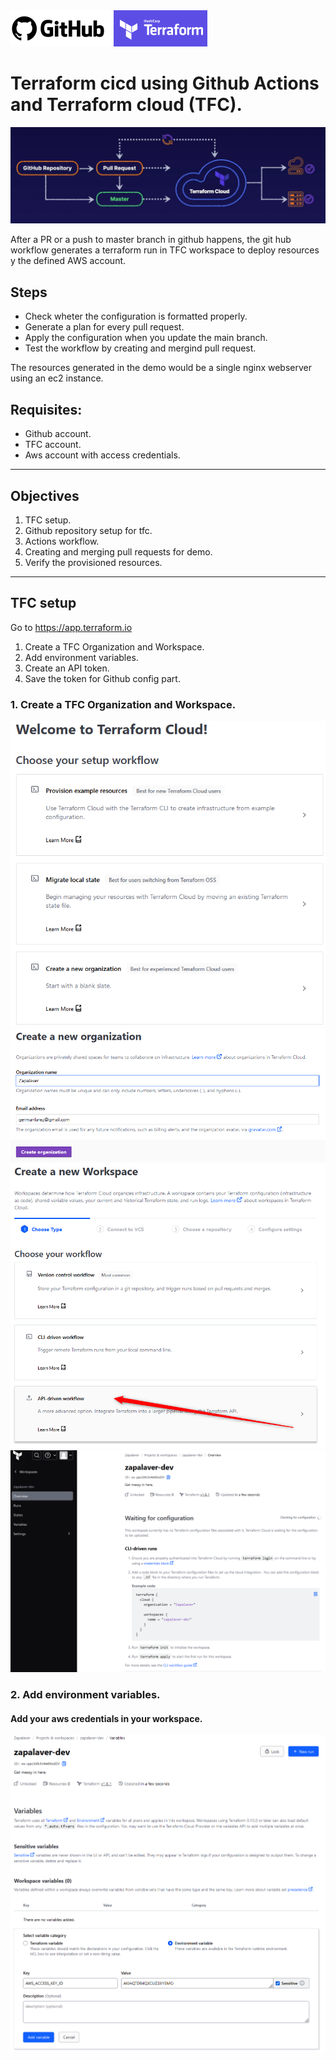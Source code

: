 <img src="images\github-tf-logos.png" alt="gh_logo" />

# Terraform cicd using Github Actions and Terraform cloud (TFC).

![workflow](images\workflow.png)

After a PR or a push to master branch in github happens, the git hub workflow generates a terraform run in TFC workspace to deploy resources y the defined AWS account.

## Steps

- Check wheter the configuration is formatted properly.
- Generate a plan for every pull request.
- Apply the configuration when you update the main branch.
- Test the workflow by creating and mergind pull request.

The resources generated in the demo would be a single nginx webserver using an ec2 instance.



## Requisites:

- Github account.
- TFC account.
- Aws account with access credentials.

___
## Objectives

1. TFC setup.
2. Github repository setup for tfc.
3. Actions workflow.
4. Creating and merging pull requests for demo.
5. Verify the provisioned resources.
___

## TFC setup

Go to https://app.terraform.io

1. Create a TFC Organization and Workspace.
2. Add environment variables.
3. Create an API token.
4. Save the token for Github config part.


### 1. Create a TFC Organization and Workspace.

![workflow](images\TFCOrganizationWorkspace.png)
![workflow](images\TFCOrganizationWorkspace2.png)
![workflow](images\TFCOrganizationWorkspace3.png)
![workflow](images\TFCOrganizationWorkspace4.png)

### 2. Add environment variables.

#### Add your aws credentials in your workspace.

![workflow](images\AddEnvironmentVariables.png)
